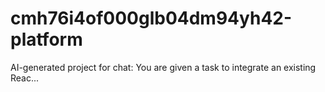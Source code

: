 # cmh76i4of000glb04dm94yh42-platform
AI-generated project for chat: You are given a task to integrate an existing Reac...
